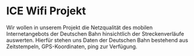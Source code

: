 # ICE Wifi Projekt

Wir wollen in unserem Projekt die Netzqualität des mobilen Internetangebots der Deutschen Bahn hinsichtlich der Streckenverläufe auswerten. Hierfür stehen uns Daten der Deutschen Bahn bestehend aus Zeitstempeln, GPS-Koordinaten, ping zur Verfügung. 
